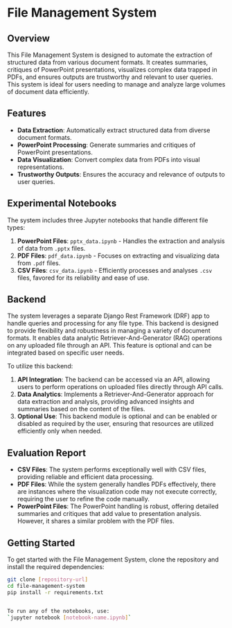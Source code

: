 # File Management System

## Overview
This File Management System is designed to automate the extraction of structured data from various document formats. It creates summaries, critiques of PowerPoint presentations, visualizes complex data trapped in PDFs, and ensures outputs are trustworthy and relevant to user queries. This system is ideal for users needing to manage and analyze large volumes of document data efficiently.

## Features

- **Data Extraction**: Automatically extract structured data from diverse document formats.
- **PowerPoint Processing**: Generate summaries and critiques of PowerPoint presentations.
- **Data Visualization**: Convert complex data from PDFs into visual representations.
- **Trustworthy Outputs**: Ensures the accuracy and relevance of outputs to user queries.

## Experimental Notebooks

The system includes three Jupyter notebooks that handle different file types:

1. **PowerPoint Files**: `pptx_data.ipynb` - Handles the extraction and analysis of data from `.pptx` files.
2. **PDF Files**: `pdf_data.ipynb` - Focuses on extracting and visualizing data from `.pdf` files.
3. **CSV Files**: `csv_data.ipynb` - Efficiently processes and analyses `.csv` files, favored for its reliability and ease of use.

## Backend

The system leverages a separate Django Rest Framework (DRF) app to handle queries and processing for any file type. This backend is designed to provide flexibility and robustness in managing a variety of document formats. It enables data analytic Retriever-And-Generator (RAG) operations on any uploaded file through an API. This feature is optional and can be integrated based on specific user needs.

To utilize this backend:

1. **API Integration**: The backend can be accessed via an API, allowing users to perform operations on uploaded files directly through API calls.
2. **Data Analytics**: Implements a Retriever-And-Generator approach for data extraction and analysis, providing advanced insights and summaries based on the content of the files.
3. **Optional Use**: This backend module is optional and can be enabled or disabled as required by the user, ensuring that resources are utilized efficiently only when needed.

<!-- For API documentation and setup instructions, refer to the `api_docs.md` file included in the backend directory. -->

## Evaluation Report

- **CSV Files**: The system performs exceptionally well with CSV files, providing reliable and efficient data processing.
- **PDF Files**: While the system generally handles PDFs effectively, there are instances where the visualization code may not execute correctly, requiring the user to refine the code manually.
- **PowerPoint Files**: The PowerPoint handling is robust, offering detailed summaries and critiques that add value to presentation analysis. However, it shares a similar problem with the PDF files.

## Getting Started

To get started with the File Management System, clone the repository and install the required dependencies:

```bash
git clone [repository-url]
cd file-management-system
pip install -r requirements.txt


To run any of the notebooks, use:
`jupyter notebook [notebook-name.ipynb]`